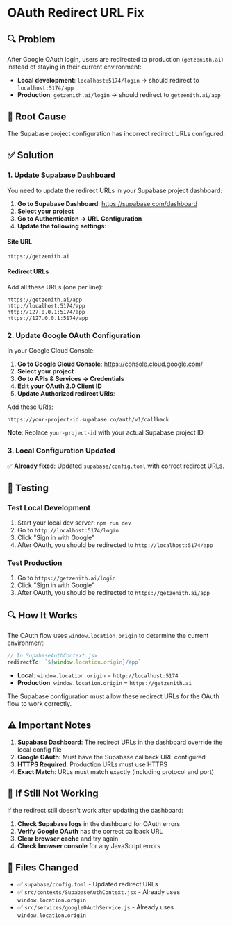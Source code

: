 # OAuth Redirect URL Fix

## 🔍 Problem
After Google OAuth login, users are redirected to production (`getzenith.ai`) instead of staying in their current environment:
- **Local development**: `localhost:5174/login` → should redirect to `localhost:5174/app`
- **Production**: `getzenith.ai/login` → should redirect to `getzenith.ai/app`

## 🔧 Root Cause
The Supabase project configuration has incorrect redirect URLs configured.

## ✅ Solution

### 1. Update Supabase Dashboard
You need to update the redirect URLs in your Supabase project dashboard:

1. **Go to Supabase Dashboard**: https://supabase.com/dashboard
2. **Select your project**
3. **Go to Authentication → URL Configuration**
4. **Update the following settings**:

#### Site URL
```
https://getzenith.ai
```

#### Redirect URLs
Add all these URLs (one per line):
```
https://getzenith.ai/app
http://localhost:5174/app
http://127.0.0.1:5174/app
https://127.0.0.1:5174/app
```

### 2. Update Google OAuth Configuration
In your Google Cloud Console:

1. **Go to Google Cloud Console**: https://console.cloud.google.com/
2. **Select your project**
3. **Go to APIs & Services → Credentials**
4. **Edit your OAuth 2.0 Client ID**
5. **Update Authorized redirect URIs**:

Add these URIs:
```
https://your-project-id.supabase.co/auth/v1/callback
```

**Note**: Replace `your-project-id` with your actual Supabase project ID.

### 3. Local Configuration Updated
✅ **Already fixed**: Updated `supabase/config.toml` with correct redirect URLs.

## 🧪 Testing

### Test Local Development
1. Start your local dev server: `npm run dev`
2. Go to `http://localhost:5174/login`
3. Click "Sign in with Google"
4. After OAuth, you should be redirected to `http://localhost:5174/app`

### Test Production
1. Go to `https://getzenith.ai/login`
2. Click "Sign in with Google"
3. After OAuth, you should be redirected to `https://getzenith.ai/app`

## 🔍 How It Works

The OAuth flow uses `window.location.origin` to determine the current environment:

```javascript
// In SupabaseAuthContext.jsx
redirectTo: `${window.location.origin}/app`
```

- **Local**: `window.location.origin` = `http://localhost:5174`
- **Production**: `window.location.origin` = `https://getzenith.ai`

The Supabase configuration must allow these redirect URLs for the OAuth flow to work correctly.

## ⚠️ Important Notes

1. **Supabase Dashboard**: The redirect URLs in the dashboard override the local config file
2. **Google OAuth**: Must have the Supabase callback URL configured
3. **HTTPS Required**: Production URLs must use HTTPS
4. **Exact Match**: URLs must match exactly (including protocol and port)

## 🚨 If Still Not Working

If the redirect still doesn't work after updating the dashboard:

1. **Check Supabase logs** in the dashboard for OAuth errors
2. **Verify Google OAuth** has the correct callback URL
3. **Clear browser cache** and try again
4. **Check browser console** for any JavaScript errors

## 📝 Files Changed

- ✅ `supabase/config.toml` - Updated redirect URLs
- ✅ `src/contexts/SupabaseAuthContext.jsx` - Already uses `window.location.origin`
- ✅ `src/services/googleOAuthService.js` - Already uses `window.location.origin`
